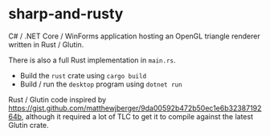 # sharp-and-rusty
C# / .NET Core / WinForms application hosting an OpenGL triangle renderer written in Rust / Glutin.

There is also a full Rust implementation in `main.rs`.

* Build the `rust` crate using `cargo build`
* Build / run the `desktop` program using `dotnet run`

Rust / Glutin code inspired by https://gist.github.com/matthewjberger/9da00592b472b50ec1e6b3238719264b, although it required a lot of TLC to get it to compile against the latest Glutin crate.
